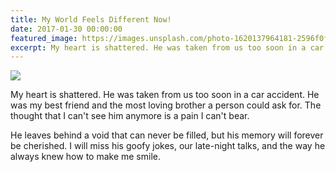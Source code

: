 ```yaml
---
title: My World Feels Different Now!
date: 2017-01-30 00:00:00
featured_image: https://images.unsplash.com/photo-1620137964181-2596f0fb0454?q=5
excerpt: My heart is shattered. He was taken from us too soon in a car accident. He was my best friend and the most loving brother a person could ask for.
---
```


![](https://images.unsplash.com/photo-1620137964181-2596f0fb0454?q=5)

My heart is shattered. He was taken from us too soon in a car accident. He was my best friend and the most loving brother a person could ask for. The thought that I can't see him anymore is a pain I can't bear.

He leaves behind a void that can never be filled, but his memory will forever be cherished. I will miss his goofy jokes, our late-night talks, and the way he always knew how to make me smile.
